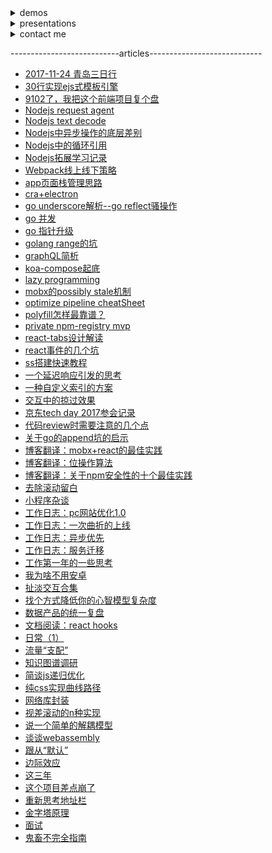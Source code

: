 <details>
    <summary>demos</summary>
    <p>
    <ul>
        <li>
            golang api组织框架，<a target="_blank" href="https://github.com/shaomingquan/catalyst-documentary">catalyst</a>。
        </li>
        <li>
            帮助你快速生成<code>@keyframe</code>多帧动画代码，firecracker。
            <span class="demo"><a target="_blank" href="http://shaomingquan.github.io/firecracker/">DEMO</a></span>
        </li>
        <li>
            粗暴的射击小游戏
            <span class="demo"><a target="_blank" href="http://shaomingquan.github.io/shotshot/">DEMO</a></span>
        </li>
        <li>
            翻牌记忆游戏。
            <span class="demo"><a target="_blank" href="http://shaomingquan.github.io/memgame/">DEMO</a></span>
        </li>
        <li>
            基于canvas的颜色选择器，所见即所得。
            <span class="demo"><a target="_blank" href="http://shaomingquan.github.io/canvascolorpicker/">DEMO</a></span>
        </li>
        <li>我的毕业设计<a target="_blank" href="http://v.youku.com/v_show/id_XMTYyMjk1OTUyOA==.html">展示视频</a>，基于插件+用户协同推荐的笔记应用。</li>
        <li>毕业季另一个作品<a target="_blank" href="http://v.youku.com/v_show/id_XMTYyMjk2NDY1Mg==.html">展示视频</a>，监督学习的一款RN应用。</li>
    </ul>
    </p>
</details>

<details>
    <summary>presentations</summary>
    <p>
        <ul>
            <li>
                2020@taou: <a target="_blank" href="https://slides.com/shaomingquan/deck-0cc907">更好的接口</a>。
            </li>
            <li>
                2019@taou: <a target="_blank" href="https://slides.com/shaomingquan/nodejs">Node.js: 一种事件循环架构的原理，实现，与应用</a>
            </li>
            <li>
                2019@bytedance: <a target="_blank" href="https://slides.com/shaomingquan/graphql">Graphql简介</a>
            </li>
            <li>
                2018@bytedance: <a target="_blank" href="https://slides.com/shaomingquan/go-for-jsers-4">Golang并发</a>
            </li>
            <li>
                2016@meituan: <a target="_blank" href="https://slides.com/shaomingquan/echo">活动运营平台数据报表系统</a>
            </li>
        </ul>
    </p>
</details>

<details>
    <summary>contact me</summary>
    <p>
        <ul>
            <li>微信: 1218525419</li>
            <li><a href="https://github.com/shaomingquan/articles/issues">在线留言</a></li>
        </ul>
    </p>
</details>



---------------------------articles----------------------------

- [2017-11-24 青岛三日行](https://github.com/shaomingquan/articles/blob/master/src/2017-11-24%20%E9%9D%92%E5%B2%9B%E4%B8%89%E6%97%A5%E8%A1%8C.md)
- [30行实现ejs式模板引擎](https://github.com/shaomingquan/articles/blob/master/src/30%E8%A1%8C%E5%AE%9E%E7%8E%B0ejs%E5%BC%8F%E6%A8%A1%E6%9D%BF%E5%BC%95%E6%93%8E.md)
- [9102了，我把这个前端项目复个盘](https://github.com/shaomingquan/articles/blob/master/src/9102%E4%BA%86%EF%BC%8C%E6%88%91%E6%8A%8A%E8%BF%99%E4%B8%AA%E5%89%8D%E7%AB%AF%E9%A1%B9%E7%9B%AE%E5%A4%8D%E4%B8%AA%E7%9B%98.md)
- [Nodejs request agent](https://github.com/shaomingquan/articles/blob/master/src/Nodejs%20request%20agent.md)
- [Nodejs text decode](https://github.com/shaomingquan/articles/blob/master/src/Nodejs%20text%20decode.md)
- [Nodejs中异步操作的底层差别](https://github.com/shaomingquan/articles/blob/master/src/Nodejs%E4%B8%AD%E5%BC%82%E6%AD%A5%E6%93%8D%E4%BD%9C%E7%9A%84%E5%BA%95%E5%B1%82%E5%B7%AE%E5%88%AB.md)
- [Nodejs中的循环引用](https://github.com/shaomingquan/articles/blob/master/src/Nodejs%E4%B8%AD%E7%9A%84%E5%BE%AA%E7%8E%AF%E5%BC%95%E7%94%A8.md)
- [Nodejs拓展学习记录](https://github.com/shaomingquan/articles/blob/master/src/Nodejs%E6%8B%93%E5%B1%95%E5%AD%A6%E4%B9%A0%E8%AE%B0%E5%BD%95.md)
- [Webpack线上线下策略](https://github.com/shaomingquan/articles/blob/master/src/Webpack%E7%BA%BF%E4%B8%8A%E7%BA%BF%E4%B8%8B%E7%AD%96%E7%95%A5.md)
- [app页面栈管理思路](https://github.com/shaomingquan/articles/blob/master/src/app%E9%A1%B5%E9%9D%A2%E6%A0%88%E7%AE%A1%E7%90%86%E6%80%9D%E8%B7%AF.md)
- [cra+electron](https://github.com/shaomingquan/articles/blob/master/src/cra%2Belectron.md)
- [go underscore解析--go reflect骚操作](https://github.com/shaomingquan/articles/blob/master/src/go%20underscore%E8%A7%A3%E6%9E%90--go%20reflect%E9%AA%9A%E6%93%8D%E4%BD%9C.md)
- [go 并发](https://github.com/shaomingquan/articles/blob/master/src/go%20%E5%B9%B6%E5%8F%91.md)
- [go 指针升级](https://github.com/shaomingquan/articles/blob/master/src/go%20%E6%8C%87%E9%92%88%E5%8D%87%E7%BA%A7.md)
- [golang range的坑](https://github.com/shaomingquan/articles/blob/master/src/golang%20range%E7%9A%84%E5%9D%91.md)
- [graphQL简析](https://github.com/shaomingquan/articles/blob/master/src/graphQL%E7%AE%80%E6%9E%90.md)
- [koa-compose起底](https://github.com/shaomingquan/articles/blob/master/src/koa-compose%E8%B5%B7%E5%BA%95.md)
- [lazy programming](https://github.com/shaomingquan/articles/blob/master/src/lazy%20programming.md)
- [mobx的possibly stale机制](https://github.com/shaomingquan/articles/blob/master/src/mobx%E7%9A%84possibly%20stale%E6%9C%BA%E5%88%B6.md)
- [optimize pipeline cheatSheet](https://github.com/shaomingquan/articles/blob/master/src/optimize%20pipeline%20cheatSheet.md)
- [polyfill怎样最靠谱？](https://github.com/shaomingquan/articles/blob/master/src/polyfill%E6%80%8E%E6%A0%B7%E6%9C%80%E9%9D%A0%E8%B0%B1%EF%BC%9F.md)
- [private npm-registry mvp](https://github.com/shaomingquan/articles/blob/master/src/private%20npm-registry%20mvp.md)
- [react-tabs设计解读](https://github.com/shaomingquan/articles/blob/master/src/react-tabs%E8%AE%BE%E8%AE%A1%E8%A7%A3%E8%AF%BB.md)
- [react事件的几个坑](https://github.com/shaomingquan/articles/blob/master/src/react%E4%BA%8B%E4%BB%B6%E7%9A%84%E5%87%A0%E4%B8%AA%E5%9D%91.md)
- [ss搭建快速教程](https://github.com/shaomingquan/articles/blob/master/src/ss%E6%90%AD%E5%BB%BA%E5%BF%AB%E9%80%9F%E6%95%99%E7%A8%8B.md)
- [一个延迟响应引发的思考](https://github.com/shaomingquan/articles/blob/master/src/%E4%B8%80%E4%B8%AA%E5%BB%B6%E8%BF%9F%E5%93%8D%E5%BA%94%E5%BC%95%E5%8F%91%E7%9A%84%E6%80%9D%E8%80%83.md)
- [一种自定义索引的方案](https://github.com/shaomingquan/articles/blob/master/src/%E4%B8%80%E7%A7%8D%E8%87%AA%E5%AE%9A%E4%B9%89%E7%B4%A2%E5%BC%95%E7%9A%84%E6%96%B9%E6%A1%88.md)
- [交互中的掠过效果](https://github.com/shaomingquan/articles/blob/master/src/%E4%BA%A4%E4%BA%92%E4%B8%AD%E7%9A%84%E6%8E%A0%E8%BF%87%E6%95%88%E6%9E%9C.md)
- [京东tech day 2017参会记录](https://github.com/shaomingquan/articles/blob/master/src/%E4%BA%AC%E4%B8%9Ctech%20day%202017%E5%8F%82%E4%BC%9A%E8%AE%B0%E5%BD%95.md)
- [代码review时需要注意的几个点](https://github.com/shaomingquan/articles/blob/master/src/%E4%BB%A3%E7%A0%81review%E6%97%B6%E9%9C%80%E8%A6%81%E6%B3%A8%E6%84%8F%E7%9A%84%E5%87%A0%E4%B8%AA%E7%82%B9.md)
- [关于go的append坑的启示](https://github.com/shaomingquan/articles/blob/master/src/%E5%85%B3%E4%BA%8Ego%E7%9A%84append%E5%9D%91%E7%9A%84%E5%90%AF%E7%A4%BA.md)
- [博客翻译：mobx+react的最佳实践](https://github.com/shaomingquan/articles/blob/master/src/%E5%8D%9A%E5%AE%A2%E7%BF%BB%E8%AF%91%EF%BC%9Amobx%2Breact%E7%9A%84%E6%9C%80%E4%BD%B3%E5%AE%9E%E8%B7%B5.md)
- [博客翻译：位操作算法](https://github.com/shaomingquan/articles/blob/master/src/%E5%8D%9A%E5%AE%A2%E7%BF%BB%E8%AF%91%EF%BC%9A%E4%BD%8D%E6%93%8D%E4%BD%9C%E7%AE%97%E6%B3%95.md)
- [博客翻译：关于npm安全性的十个最佳实践](https://github.com/shaomingquan/articles/blob/master/src/%E5%8D%9A%E5%AE%A2%E7%BF%BB%E8%AF%91%EF%BC%9A%E5%85%B3%E4%BA%8Enpm%E5%AE%89%E5%85%A8%E6%80%A7%E7%9A%84%E5%8D%81%E4%B8%AA%E6%9C%80%E4%BD%B3%E5%AE%9E%E8%B7%B5.md)
- [去除滚动留白](https://github.com/shaomingquan/articles/blob/master/src/%E5%8E%BB%E9%99%A4%E6%BB%9A%E5%8A%A8%E7%95%99%E7%99%BD.md)
- [小程序杂谈](https://github.com/shaomingquan/articles/blob/master/src/%E5%B0%8F%E7%A8%8B%E5%BA%8F%E6%9D%82%E8%B0%88.md)
- [工作日志：pc网站优化1.0](https://github.com/shaomingquan/articles/blob/master/src/%E5%B7%A5%E4%BD%9C%E6%97%A5%E5%BF%97%EF%BC%9Apc%E7%BD%91%E7%AB%99%E4%BC%98%E5%8C%961.0.md)
- [工作日志：一次曲折的上线](https://github.com/shaomingquan/articles/blob/master/src/%E5%B7%A5%E4%BD%9C%E6%97%A5%E5%BF%97%EF%BC%9A%E4%B8%80%E6%AC%A1%E6%9B%B2%E6%8A%98%E7%9A%84%E4%B8%8A%E7%BA%BF.md)
- [工作日志：异步优先](https://github.com/shaomingquan/articles/blob/master/src/%E5%B7%A5%E4%BD%9C%E6%97%A5%E5%BF%97%EF%BC%9A%E5%BC%82%E6%AD%A5%E4%BC%98%E5%85%88.md)
- [工作日志：服务迁移](https://github.com/shaomingquan/articles/blob/master/src/%E5%B7%A5%E4%BD%9C%E6%97%A5%E5%BF%97%EF%BC%9A%E6%9C%8D%E5%8A%A1%E8%BF%81%E7%A7%BB.md)
- [工作第一年的一些思考](https://github.com/shaomingquan/articles/blob/master/src/%E5%B7%A5%E4%BD%9C%E7%AC%AC%E4%B8%80%E5%B9%B4%E7%9A%84%E4%B8%80%E4%BA%9B%E6%80%9D%E8%80%83.md)
- [我为啥不用安卓](https://github.com/shaomingquan/articles/blob/master/src/%E6%88%91%E4%B8%BA%E5%95%A5%E4%B8%8D%E7%94%A8%E5%AE%89%E5%8D%93.md)
- [扯淡交互合集](https://github.com/shaomingquan/articles/blob/master/src/%E6%89%AF%E6%B7%A1%E4%BA%A4%E4%BA%92%E5%90%88%E9%9B%86.md)
- [找个方式降低你的心智模型复杂度](https://github.com/shaomingquan/articles/blob/master/src/%E6%89%BE%E4%B8%AA%E6%96%B9%E5%BC%8F%E9%99%8D%E4%BD%8E%E4%BD%A0%E7%9A%84%E5%BF%83%E6%99%BA%E6%A8%A1%E5%9E%8B%E5%A4%8D%E6%9D%82%E5%BA%A6.md)
- [数据产品的统一复盘](https://github.com/shaomingquan/articles/blob/master/src/%E6%95%B0%E6%8D%AE%E4%BA%A7%E5%93%81%E7%9A%84%E7%BB%9F%E4%B8%80%E5%A4%8D%E7%9B%98.md)
- [文档阅读：react hooks](https://github.com/shaomingquan/articles/blob/master/src/%E6%96%87%E6%A1%A3%E9%98%85%E8%AF%BB%EF%BC%9Areact%20hooks.md)
- [日常（1）](https://github.com/shaomingquan/articles/blob/master/src/%E6%97%A5%E5%B8%B8%EF%BC%881%EF%BC%89.md)
- [流量“支配”](https://github.com/shaomingquan/articles/blob/master/src/%E6%B5%81%E9%87%8F%E2%80%9C%E6%94%AF%E9%85%8D%E2%80%9D.md)
- [知识图谱调研](https://github.com/shaomingquan/articles/blob/master/src/%E7%9F%A5%E8%AF%86%E5%9B%BE%E8%B0%B1%E8%B0%83%E7%A0%94.md)
- [简谈js递归优化](https://github.com/shaomingquan/articles/blob/master/src/%E7%AE%80%E8%B0%88js%E9%80%92%E5%BD%92%E4%BC%98%E5%8C%96.md)
- [纯css实现曲线路径](https://github.com/shaomingquan/articles/blob/master/src/%E7%BA%AFcss%E5%AE%9E%E7%8E%B0%E6%9B%B2%E7%BA%BF%E8%B7%AF%E5%BE%84.md)
- [网络库封装](https://github.com/shaomingquan/articles/blob/master/src/%E7%BD%91%E7%BB%9C%E5%BA%93%E5%B0%81%E8%A3%85.md)
- [视差滚动的n种实现](https://github.com/shaomingquan/articles/blob/master/src/%E8%A7%86%E5%B7%AE%E6%BB%9A%E5%8A%A8%E7%9A%84n%E7%A7%8D%E5%AE%9E%E7%8E%B0.md)
- [说一个简单的解耦模型](https://github.com/shaomingquan/articles/blob/master/src/%E8%AF%B4%E4%B8%80%E4%B8%AA%E7%AE%80%E5%8D%95%E7%9A%84%E8%A7%A3%E8%80%A6%E6%A8%A1%E5%9E%8B.md)
- [谈谈webassembly](https://github.com/shaomingquan/articles/blob/master/src/%E8%B0%88%E8%B0%88webassembly.md)
- [跟从“默认”](https://github.com/shaomingquan/articles/blob/master/src/%E8%B7%9F%E4%BB%8E%E2%80%9C%E9%BB%98%E8%AE%A4%E2%80%9D.md)
- [边际效应](https://github.com/shaomingquan/articles/blob/master/src/%E8%BE%B9%E9%99%85%E6%95%88%E5%BA%94.md)
- [这三年](https://github.com/shaomingquan/articles/blob/master/src/%E8%BF%99%E4%B8%89%E5%B9%B4.md)
- [这个项目差点崩了](https://github.com/shaomingquan/articles/blob/master/src/%E8%BF%99%E4%B8%AA%E9%A1%B9%E7%9B%AE%E5%B7%AE%E7%82%B9%E5%B4%A9%E4%BA%86.md)
- [重新思考地址栏](https://github.com/shaomingquan/articles/blob/master/src/%E9%87%8D%E6%96%B0%E6%80%9D%E8%80%83%E5%9C%B0%E5%9D%80%E6%A0%8F.md)
- [金字塔原理](https://github.com/shaomingquan/articles/blob/master/src/%E9%87%91%E5%AD%97%E5%A1%94%E5%8E%9F%E7%90%86.md)
- [面试](https://github.com/shaomingquan/articles/blob/master/src/%E9%9D%A2%E8%AF%95.md)
- [鬼畜不完全指南](https://github.com/shaomingquan/articles/blob/master/src/%E9%AC%BC%E7%95%9C%E4%B8%8D%E5%AE%8C%E5%85%A8%E6%8C%87%E5%8D%97.md)
